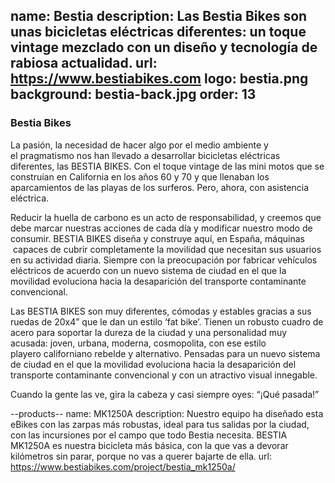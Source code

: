 name: Bestia
description: Las Bestia Bikes son unas bicicletas eléctricas diferentes: un toque vintage mezclado con un diseño y tecnología de rabiosa actualidad. 
url: https://www.bestiabikes.com
logo: bestia.png
background: bestia-back.jpg
order: 13
----
### Bestia Bikes

La pasión, la necesidad de hacer algo por el medio ambiente y el pragmatismo nos han llevado a desarrollar bicicletas eléctricas diferentes, las BESTIA BIKES. Con el toque vintage de las mini motos que se construían en California en los años 60 y 70 y que llenaban los aparcamientos de las playas de los surferos. Pero, ahora, con asistencia eléctrica.

Reducir la huella de carbono es un acto de responsabilidad, y creemos que debe marcar nuestras acciones de cada día y modificar nuestro modo de consumir. BESTIA BIKES diseña y construye aquí, en España, máquinas  capaces de cubrir completamente la movilidad que necesitan sus usuarios en su actividad diaria. Siempre con la preocupación por fabricar vehículos eléctricos de acuerdo con un nuevo sistema de ciudad en el que la movilidad evoluciona hacia la desaparición del transporte contaminante convencional. 

Las BESTIA BIKES son muy diferentes, cómodas y estables gracias a sus ruedas de 20x4” que le dan un estilo ‘fat bike’. Tienen un robusto cuadro de acero para soportar la dureza de la ciudad y una personalidad muy acusada: joven, urbana, moderna, cosmopolita, con ese estilo playero californiano rebelde y alternativo. Pensadas para un nuevo sistema de ciudad en el que la movilidad evoluciona hacia la desaparición del transporte contaminante convencional y con un atractivo visual innegable.

Cuando la gente las ve, gira la cabeza y casi siempre oyes: “¡Qué pasada!”

--products--
name: MK1250A
description: Nuestro equipo ha diseñado esta eBikes con las zarpas más robustas, ideal para tus salidas por la ciudad, con las incursiones por el campo que todo Bestia necesita. BESTIA MK1250A es nuestra bicicleta más básica, con la que vas a devorar kilómetros sin parar, porque no vas a querer bajarte de ella.
url: https://www.bestiabikes.com/project/bestia_mk1250a/

